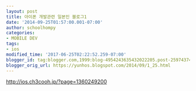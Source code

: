```yaml
---
layout: post
title: 아이폰 개발관련 일본인 블로그1
date: '2014-09-25T01:57:00.001-07:00'
author: schoolhompy
categories:
- MOBILE DEV
tags:
- ios
modified_time: '2017-06-25T02:22:52.259-07:00'
blogger_id: tag:blogger.com,1999:blog-4954243635432022205.post-2597437437367069986
blogger_orig_url: https://yunhos.blogspot.com/2014/09/1_25.html
---
```


http://ios.ch3cooh.jp/?page=1360249200